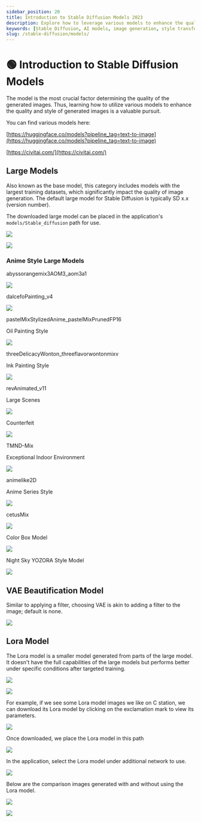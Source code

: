 ```yaml
---
sidebar_position: 20
title: Introduction to Stable Diffusion Models 2023
description: Explore how to leverage various models to enhance the quality and style of generated images using Stable Diffusion.
keywords: [Stable Diffusion, AI models, image generation, style transfer, machine learning]
slug: /stable-diffusion/models/
---
```


# 🟢 Introduction to Stable Diffusion Models

The model is the most crucial factor determining the quality of the generated images. Thus, learning how to utilize various models to enhance the quality and style of generated images is a valuable pursuit.

You can find various models here:

[https://huggingface.co/models?pipeline_tag=text-to-image](https://huggingface.co/models?pipeline_tag=text-to-image)

[https://civitai.com/](https://civitai.com/)

## Large Models

Also known as the base model, this category includes models with the largest training datasets, which significantly impact the quality of image generation. The default large model for Stable Diffusion is typically SD x.x (version number).

The downloaded large model can be placed in the application's `models/Stable_diffusion` path for use.

![](https://cdn.jsdelivr.net/gh/donttal/imgbed/img/5b42ee3b91049d05f33c7de9f3e63cc8.png)

![](https://cdn.jsdelivr.net/gh/donttal/imgbed/img/a79ea085845c107e7b77b91387018989.png)

### Anime Style Large Models

abyssorangemix3AOM3_aom3a1

![](https://cdn.jsdelivr.net/gh/donttal/imgbed/img/077e88b538b0295e7d56f32d6b9cb66d.png)

dalcefoPainting_v4

![](https://cdn.jsdelivr.net/gh/donttal/imgbed/img/5ff2594916c9312261e236dbd60abde0.png)

pastelMixStylizedAnime_pastelMixPrunedFP16

Oil Painting Style

![](https://cdn.jsdelivr.net/gh/donttal/imgbed/img/055102a32cec3b3cc0c9c54a6186f8c6.png)

threeDelicacyWonton_threeflavorwontonmixv

Ink Painting Style

![](https://cdn.jsdelivr.net/gh/donttal/imgbed/img/8dfe4d0331469cda634d71a8b660a92f.png)

revAnimated_v11

Large Scenes

![](https://cdn.jsdelivr.net/gh/donttal/imgbed/img/592baf82ffa43bc917e556e8a279fbd3.png)

Counterfeit

![](https://cdn.jsdelivr.net/gh/donttal/imgbed/img/72fb7bebd5d0ff67151fcc4ec1e2f058.png)

TMND-Mix

Exceptional Indoor Environment

![](https://cdn.jsdelivr.net/gh/donttal/imgbed/img/76a15877fab44ed325c71914279df5b4.png)

animelike2D

Anime Series Style

![](https://cdn.jsdelivr.net/gh/donttal/imgbed/img/70098a4d212bf1393724f9014505aa30.png)

cetusMix

![](https://cdn.jsdelivr.net/gh/donttal/imgbed/img/1e9818567bf42a40cc5d3be5ee7debc5.png)

Color Box Model

![](https://cdn.jsdelivr.net/gh/donttal/imgbed/img/fa2269f02de47826946dccb8e6cb316e.png)

Night Sky YOZORA Style Model

![](https://cdn.jsdelivr.net/gh/donttal/imgbed/img/28c52553b3cf058bcf6623446e22d17f.png)

## VAE Beautification Model

Similar to applying a filter, choosing VAE is akin to adding a filter to the image; default is none.

![](https://cdn.jsdelivr.net/gh/donttal/imgbed/img/a4f646c6377999b664497ad9db1d81cd.png)

## Lora Model

The Lora model is a smaller model generated from parts of the large model. It doesn't have the full capabilities of the large models but performs better under specific conditions after targeted training.

![](https://cdn.jsdelivr.net/gh/donttal/imgbed/img/85da7ed49e10fbcf83ec036b6d43202d.png)

![](https://cdn.jsdelivr.net/gh/donttal/imgbed/img/dec25198c2a8d315e0c51ccf9081654e.png)

For example, if we see some Lora model images we like on C station, we can download its Lora model by clicking on the exclamation mark to view its parameters.

![](https://cdn.jsdelivr.net/gh/donttal/imgbed/img/77693e1debf3e4bd3a3a21c5a30582e9.png)

Once downloaded, we place the Lora model in this path

![](https://cdn.jsdelivr.net/gh/donttal/imgbed/img/c52652d3360dd1d4ba12c6ff0e251f66.png )

In the application, select the Lora model under additional network to use.

![](https://cdn.jsdelivr.net/gh/donttal/imgbed/img/798e87afebc5d349688985d68fa786e9.png)

Below are the comparison images generated with and without using the Lora model.

![](https://cdn.jsdelivr.net/gh/donttal/imgbed/img/c26ecf9425627139281dab35e00bf539.png)

![](https://cdn.jsdelivr.net/gh/donttal/imgbed/img/ac570db3284828a3ecc376760273bbde.png)
